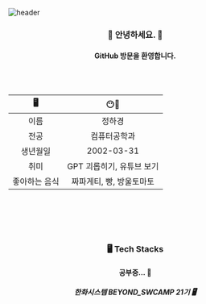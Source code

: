 ![header](https://capsule-render.vercel.app/api?type=waving&color=383838&height=200&section=header&text=Welcome%20to%20My%20GitHub&fontSize=60&fontColor=ffffff)

<div align="center">

### 🙌 **안녕하세요.** 🙌
#### **GitHub** 방문을 환영합니다.

<br>
<br>

| 🖥️          | 😶🍅               |
|:-----------------:|:----------------:|
| 이름                | 정하경             |
| 전공                | 컴퓨터공학과   |
| 생년월일         | 2002-03-31     |
| 취미               | GPT 괴롭히기, 유튜브 보기    |
| 좋아하는 음식 | 짜파게티, 빵, 방울토마토       |
</div>
<br>
<br>
<br>
<br>
<div align="center">

### 🖥️ Tech Stacks
#### 공부중... 📝
##### 한화시스템 BEYOND_SWCAMP 21기 🖥️

</div>
